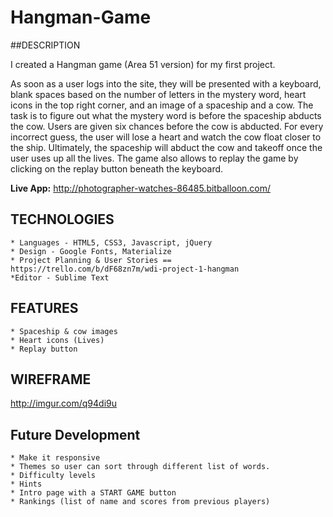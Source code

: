 # Hangman-Game

##DESCRIPTION

I created a Hangman game (Area 51 version) for my first project. 

As soon as a user logs into the site, they  will be presented with a keyboard, blank spaces based on the number of letters in the mystery word, heart icons in the top right corner, and an image of a spaceship and a cow. The task is to figure out what the mystery word is before the spaceship abducts the cow. Users are given six chances before the cow is abducted. For every incorrect guess, the user will lose a heart and watch the cow float closer to the ship. Ultimately, the spaceship will abduct the cow and takeoff once the user uses up all the lives. The game also allows to replay the game by clicking on the replay button beneath the keyboard.

**Live App:** <http://photographer-watches-86485.bitballoon.com/>

## TECHNOLOGIES

	* Languages - HTML5, CSS3, Javascript, jQuery
	* Design - Google Fonts, Materialize
	* Project Planning & User Stories == https://trello.com/b/dF68zn7m/wdi-project-1-hangman
	*Editor - Sublime Text

## FEATURES

	* Spaceship & cow images
	* Heart icons (Lives)
	* Replay button

## WIREFRAME

http://imgur.com/q94di9u

## Future Development

	* Make it responsive
	* Themes so user can sort through different list of words.
	* Difficulty levels
	* Hints
	* Intro page with a START GAME button
	* Rankings (list of name and scores from previous players)